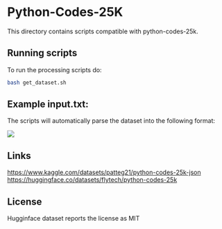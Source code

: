 # Python-Codes-25K

This directory contains scripts compatible with python-codes-25k.

## Running scripts

To run the processing scripts do:
```sh
bash get_dataset.sh
```

## Example input.txt:

The scripts will automatically parse the dataset into the following format:

![](./images/example.png)

## Links

https://www.kaggle.com/datasets/patteg21/python-codes-25k-json
https://huggingface.co/datasets/flytech/python-codes-25k

## License

Hugginface dataset reports the license as MIT
